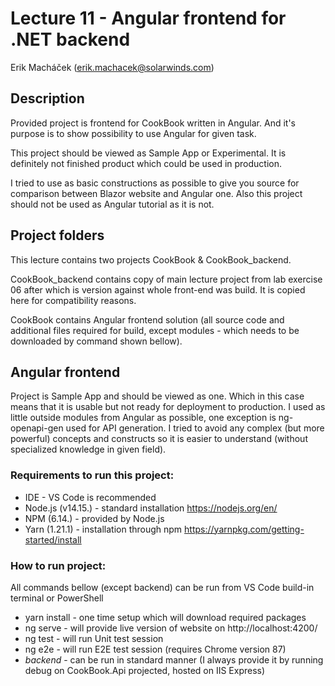 # Lecture 11 - Angular frontend for .NET backend
Erik Macháček
(erik.machacek@solarwinds.com)

## Description
Provided project is frontend for CookBook written in Angular. And it's purpose is to show possibility to use Angular for given task.

This project should be viewed as Sample App or Experimental. It is definitely not finished product which could be used in production.

I tried to use as basic constructions as possible to give you source for comparison between Blazor website and Angular one. Also this project should not be used as Angular tutorial as it is not.

## Project folders
This lecture contains two projects CookBook & CookBook_backend.

CookBook_backend contains copy of main lecture project from lab exercise 06 after which is version against whole front-end was build. It is copied here for compatibility reasons.

CookBook contains Angular frontend solution (all source code and additional files required for build, except modules - which needs to be downloaded by command shown bellow).

## Angular frontend
Project is Sample App and should be viewed as one. Which in this case means that it is usable but not ready for deployment to production. I used as little outside modules from Angular as possible, one exception is ng-openapi-gen used for API generation. I tried to avoid any complex (but more powerful) concepts and constructs so it is easier to understand (without specialized knowledge in given field).

### Requirements to run this project:
- IDE - VS Code is recommended
- Node.js (v14.15.) - standard installation https://nodejs.org/en/
- NPM (6.14.) - provided by Node.js
- Yarn (1.21.1) - installation through npm https://yarnpkg.com/getting-started/install

### How to run project:
All commands bellow (except backend) can be run from VS Code build-in terminal or PowerShell
- yarn install - one time setup which will download required packages
- ng serve - will provide live version of website on http://localhost:4200/
- ng test - will run Unit test session
- ng e2e - will run E2E test session (requires Chrome version 87)
- *backend* - can be run in standard manner (I always provide it by running debug on CookBook.Api projected, hosted on IIS Express)